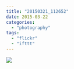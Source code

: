```yaml
---
title: "20150321_112652"
date: 2015-03-22
categories: 
  - "photography"
tags: 
  - "flickr"
  - "ifttt"
---
```


![](https://farm8.staticflickr.com/7610/16262364044_7d7314e91b_b.jpg)
